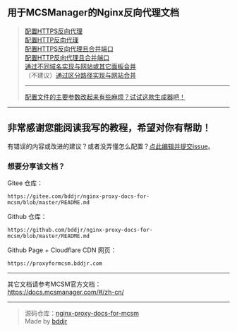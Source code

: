 ## 用于MCSManager的Nginx反向代理文档

> [配置HTTPS反向代理](配置HTTPS反向代理.md)  
> [配置HTTP反向代理](配置HTTP反向代理.md)  
> [配置HTTPS反向代理且合并端口](配置HTTPS反向代理且合并端口.md)  
> [配置HTTP反向代理且合并端口](配置HTTP反向代理且合并端口.md)  
> [通过不同域名实现与网站或其它面板合并](通过不同域名实现与网站或其它面板合并.md)  
> （不建议）[通过区分路径实现与网站合并](通过区分路径实现与网站合并.md)  
>   
> ***  
> <a href="https://proxyformcsm.bddjr.com/generator.html" target="_blank">配置文件的主要参数改起来有些麻烦？试试这款生成器吧！</a>

***
## 非常感谢您能阅读我写的教程，希望对你有帮助！
有错误的内容或改进的建议？或者没弄懂怎么配置？<a href="../../issues/new" target="_blank">点此编辑并提交issue</a>。  

### 想要分享该文档？  
Gitee 仓库：  
```
https://gitee.com/bddjr/nginx-proxy-docs-for-mcsm/blob/master/README.md
```
Github 仓库：  
```
https://github.com/bddjr/nginx-proxy-docs-for-mcsm/blob/master/README.md
```
Github Page + Cloudflare CDN 网页：  
```
https://proxyformcsm.bddjr.com
```

***
其它文档请参考MCSM官方文档：  
<https://docs.mcsmanager.com/#/zh-cn/>  

***
> 源码仓库：<a href="https://github.com/bddjr/nginx-proxy-docs-for-mcsm" target="_blank">nginx-proxy-docs-for-mcsm</a><br/>
> Made by <a href="https://bddjr.cn" target="_blank" rel="noopener">bddjr</a>
